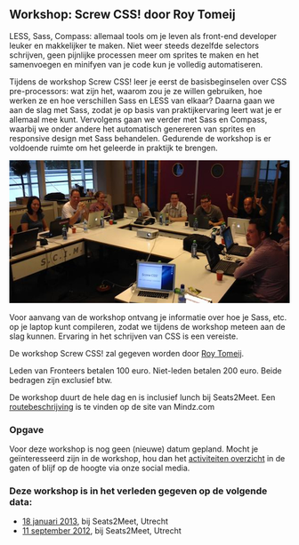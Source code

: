<h2>Workshop: Screw CSS! door Roy Tomeij</h2>
<p>LESS, Sass, Compass: allemaal tools om je leven als front-end developer leuker en makkelijker te maken. Niet weer steeds dezelfde selectors schrijven, geen pijnlijke processen meer om sprites te maken en het samenvoegen en minifyen van je code kun je volledig automatiseren.</p>
<p>Tijdens de workshop Screw CSS! leer je eerst de basisbeginselen over CSS pre-processors: wat zijn het, waarom zou je ze willen gebruiken, hoe werken ze en hoe verschillen Sass en LESS van elkaar? Daarna gaan we aan de slag met Sass, zodat je op basis van praktijkervaring leert wat je er allemaal mee kunt. Vervolgens gaan we verder met Sass en Compass, waarbij we onder andere het automatisch genereren van sprites en responsive design met Sass behandelen. Gedurende de workshop is er voldoende ruimte om het geleerde in praktijk te brengen.</p>
<p class="figure full-width bordered"><img src="/_img/workshops/screw-css-roy-tomeij/screw-css.jpg" width="550" height="257" loading="lazy" decoding="async" alt=""></p>
<p>Voor aanvang van de workshop ontvang je informatie over hoe je Sass, etc. op je laptop kunt compileren, zodat we tijdens de workshop meteen aan de slag kunnen. Ervaring in het schrijven van CSS is een vereiste.</p>
<p>De workshop Screw CSS! zal gegeven worden door <a href="http://roytomeij.com">Roy Tomeij</a>.</p>
<p>Leden van Fronteers betalen 100 euro. Niet-leden betalen 200 euro. Beide bedragen zijn exclusief btw.</p>
<p>De workshop duurt de hele dag en is inclusief lunch bij Seats2Meet. Een <a href="https://web.archive.org/web/20130908092811/http://www.mindz.com/plazas/Seats2meet_com_Utrecht/pages/Routebeschrijving_en_contact">routebeschrijving</a> is te vinden op de site van Mindz.com</p>
<h3>Opgave</h3>
<p>Voor deze workshop is nog geen (nieuwe) datum gepland. Mocht je geïnteresseerd zijn in de workshop, hou dan het <a href="/nl/activiteiten/">activiteiten overzicht</a> in de gaten of blijf op de hoogte via onze social media.</p>
<h3>Deze workshop is in het verleden gegeven op de volgende data: </h3>
<ul>
<li><a href="/nl/workshop-archief/screw-css-roy-tomeij/18-januari-2013">18 januari 2013</a>, bij Seats2Meet, Utrecht</li>
<li><a href="/nl/workshop-archief/screw-css-roy-tomeij/11-september-2012">11 september 2012</a>, bij Seats2Meet, Utrecht</li>
</ul>
